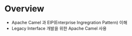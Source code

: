 # Overview

- Apache Camel 과 EIP(Enterprise Ingregration Pattern) 이해
- Legacy Interface 개발을 위한 Apache Camel 사용

<Comment />
